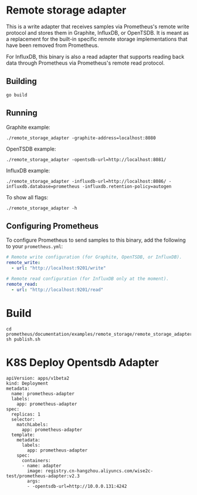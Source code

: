 # Remote storage adapter

This is a write adapter that receives samples via Prometheus's remote write
protocol and stores them in Graphite, InfluxDB, or OpenTSDB. It is meant as a
replacement for the built-in specific remote storage implementations that have
been removed from Prometheus.

For InfluxDB, this binary is also a read adapter that supports reading back
data through Prometheus via Prometheus's remote read protocol.

## Building

```
go build
```

## Running

Graphite example:

```
./remote_storage_adapter -graphite-address=localhost:8080
```

OpenTSDB example:

```
./remote_storage_adapter -opentsdb-url=http://localhost:8081/
```

InfluxDB example:

```
./remote_storage_adapter -influxdb-url=http://localhost:8086/ -influxdb.database=prometheus -influxdb.retention-policy=autogen
```

To show all flags:

```
./remote_storage_adapter -h
```

## Configuring Prometheus

To configure Prometheus to send samples to this binary, add the following to your `prometheus.yml`:

```yaml
# Remote write configuration (for Graphite, OpenTSDB, or InfluxDB).
remote_write:
  - url: "http://localhost:9201/write"

# Remote read configuration (for InfluxDB only at the moment).
remote_read:
  - url: "http://localhost:9201/read"
```

# Build
```
cd prometheus/documentation/examples/remote_storage/remote_storage_adapter
sh publish.sh
```

# K8S Deploy Opentsdb Adapter
```
apiVersion: apps/v1beta2
kind: Deployment
metadata:
  name: prometheus-adapter
  labels:
    app: prometheus-adapter
spec:
  replicas: 1
  selector:
    matchLabels:
      app: prometheus-adapter
  template:
    metadata:
      labels:
        app: prometheus-adapter
    spec:
      containers:
      - name: adapter
        image: registry.cn-hangzhou.aliyuncs.com/wise2c-test/prometheus-adapter:v2.3
        args:
        - -opentsdb-url=http://10.0.0.131:4242
```